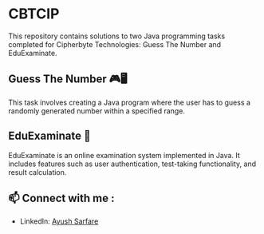 # CBTCIP 

This repository contains solutions to two Java programming tasks completed for Cipherbyte Technologies: Guess The Number and EduExaminate.

## Guess The Number 🎮🖥️

This task involves creating a Java program where the user has to guess a randomly generated number within a specified range.

## EduExaminate 📘

EduExaminate is an online examination system implemented in Java. It includes features such as user authentication, test-taking functionality, and result calculation.

## 📫 Connect with me :
- LinkedIn: [Ayush Sarfare](www.linkedin.com/in/ayushsarfare)

